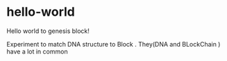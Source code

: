# hello-world
Hello world to genesis block!

Experiment to match DNA structure to Block . They(DNA and BLockChain )  have a lot in common
